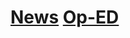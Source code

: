 # [News](https://crowned-eagle.github.io/THAMr/News.html)  [Op-ED](https://crowned-eagle.github.io/THAMr/Op-Ed.html) 

